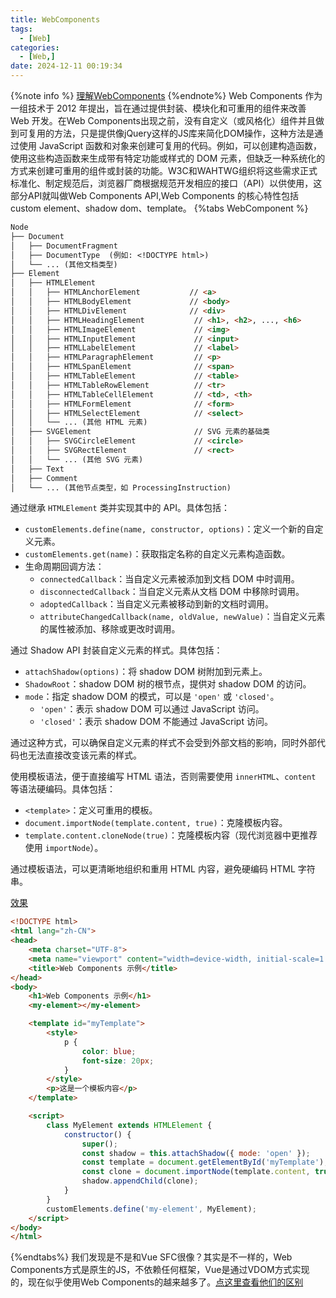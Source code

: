 ```yaml
---
title: WebComponents
tags:
  - [Web]
categories:
  - [Web,]
date: 2024-12-11 00:19:34
---
```

{%note info %}
[理解WebComponents](https://kinsta.com/blog/web-components/#what-are-web-components)
{%endnote%}
Web Components 作为一组技术于 2012 年提出，旨在通过提供封装、模块化和可重用的组件来改善 Web 开发。在Web Components出现之前，没有自定义（或风格化）组件并且做到可复用的方法，只是提供像jQuery这样的JS库来简化DOM操作，这种方法是通过使用 JavaScript 函数和对象来创建可复用的代码。例如，可以创建构造函数，使用这些构造函数来生成带有特定功能或样式的 DOM 元素，但缺乏一种系统化的方式来创建可重用的组件或封装的功能。W3C和WAHTWG组织将这些需求正式标准化、制定规范后，浏览器厂商根据规范开发相应的接口（API）以供使用，这部分API就叫做Web Components API,Web Components 的核心特性包括custom element、shadow dom、template。
{%tabs WebComponent  %}

<!-- tab HTML DOM Tree   -->
```markdown
Node
├── Document
│   ├── DocumentFragment
│   ├── DocumentType  (例如: <!DOCTYPE html>)
│   └── ... (其他文档类型)
├── Element
│   ├── HTMLElement
│   │   ├── HTMLAnchorElement           // <a>
│   │   ├── HTMLBodyElement             // <body>
│   │   ├── HTMLDivElement              // <div>
│   │   ├── HTMLHeadingElement           // <h1>, <h2>, ..., <h6>
│   │   ├── HTMLImageElement             // <img>
│   │   ├── HTMLInputElement             // <input>
│   │   ├── HTMLLabelElement             // <label>
│   │   ├── HTMLParagraphElement         // <p>
│   │   ├── HTMLSpanElement              // <span>
│   │   ├── HTMLTableElement             // <table>
│   │   ├── HTMLTableRowElement          // <tr>
│   │   ├── HTMLTableCellElement         // <td>, <th>
│   │   ├── HTMLFormElement              // <form>
│   │   ├── HTMLSelectElement            // <select>
│   │   └── ... (其他 HTML 元素)
│   ├── SVGElement                       // SVG 元素的基础类
│   │   ├── SVGCircleElement             // <circle>
│   │   ├── SVGRectElement               // <rect>
│   │   └── ... (其他 SVG 元素)
│   ├── Text
│   ├── Comment
│   └── ... (其他节点类型，如 ProcessingInstruction)

```
<!-- endtab -->

<!-- tab custom elements -->

通过继承 `HTMLElement` 类并实现其中的 API。具体包括：
- `customElements.define(name, constructor, options)`：定义一个新的自定义元素。
- `customElements.get(name)`：获取指定名称的自定义元素构造函数。
- 生命周期回调方法：
  - `connectedCallback`：当自定义元素被添加到文档 DOM 中时调用。
  - `disconnectedCallback`：当自定义元素从文档 DOM 中移除时调用。
  - `adoptedCallback`：当自定义元素被移动到新的文档时调用。
  - `attributeChangedCallback(name, oldValue, newValue)`：当自定义元素的属性被添加、移除或更改时调用。
<!--endtab-->

<!-- tab shadowdom -->
通过 Shadow API 封装自定义元素的样式。具体包括：
- `attachShadow(options)`：将 shadow DOM 树附加到元素上。
- `ShadowRoot`：shadow DOM 树的根节点，提供对 shadow DOM 的访问。
- `mode`：指定 shadow DOM 的模式，可以是 `'open'` 或 `'closed'`。
  - `'open'`：表示 shadow DOM 可以通过 JavaScript 访问。
  - `'closed'`：表示 shadow DOM 不能通过 JavaScript 访问。

通过这种方式，可以确保自定义元素的样式不会受到外部文档的影响，同时外部代码也无法直接改变该元素的样式。
<!--endtab-->

<!-- tab template -->
使用模板语法，便于直接编写 HTML 语法，否则需要使用 `innerHTML`、`content` 等语法硬编码。具体包括：
- `<template>`：定义可重用的模板。
- `document.importNode(template.content, true)`：克隆模板内容。
- `template.content.cloneNode(true)`：克隆模板内容（现代浏览器中更推荐使用 `importNode`）。

通过模板语法，可以更清晰地组织和重用 HTML 内容，避免硬编码 HTML 字符串。
<!--endtab-->
<!-- tab example-->
[效果](/assets/html/my-element.html)
```HTML
<!DOCTYPE html>
<html lang="zh-CN">
<head>
    <meta charset="UTF-8">
    <meta name="viewport" content="width=device-width, initial-scale=1.0">
    <title>Web Components 示例</title>
</head>
<body>
    <h1>Web Components 示例</h1>
    <my-element></my-element>

    <template id="myTemplate">
        <style>
            p {
                color: blue;
                font-size: 20px;
            }
        </style>
        <p>这是一个模板内容</p>
    </template>

    <script>
        class MyElement extends HTMLElement {
            constructor() {
                super();
                const shadow = this.attachShadow({ mode: 'open' });
                const template = document.getElementById('myTemplate');
                const clone = document.importNode(template.content, true);
                shadow.appendChild(clone);
            }
        }
        customElements.define('my-element', MyElement);
    </script>
</body>
</html>

```

<!--endtab -->

{%endtabs%}
我们发现是不是和Vue SFC很像？其实是不一样的，Web Components方式是原生的JS，不依赖任何框架，Vue是通过VDOM方式实现的，现在似乎使用Web Components的越来越多了。[点这里查看他们的区别](https://juejin.cn/post/7135805641943154702)



